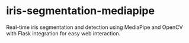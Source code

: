 # iris-segmentation-mediapipe
Real-time iris segmentation and detection using MediaPipe and OpenCV with Flask integration for easy web interaction.
